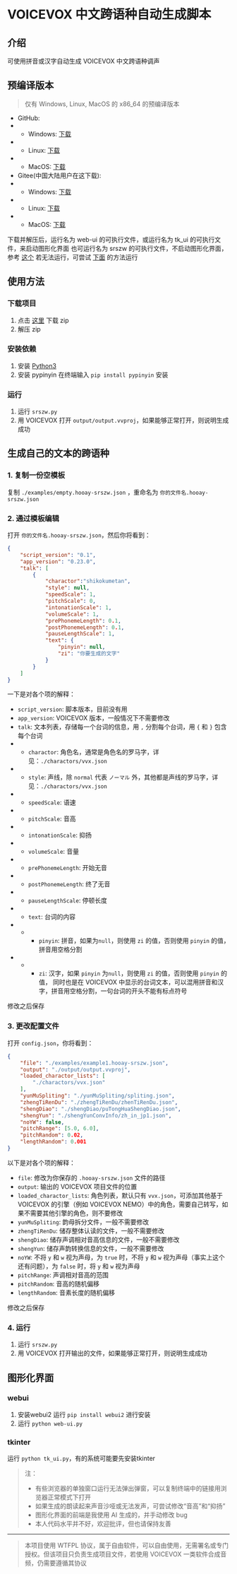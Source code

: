 # VOICEVOX 中文跨语种自动生成脚本

## 介绍
可使用拼音或汉字自动生成 VOICEVOX 中文跨语种调声

## 预编译版本
> 仅有 Windows, Linux, MacOS 的 x86_64 的预编译版本
- GitHub:
- - Windows: [下载](https://github.com/hooay233/srszw/releases/download/v0.1/srszw-0.1-win-built.zip)
- - Linux: [下载](https://github.com/hooay233/srszw/releases/download/v0.1/srszw-0.1-gnu-built.zip)
- - MacOS: [下载](https://github.com/hooay233/srszw/releases/download/v0.1/srszw-0.1-mac-built.zip)
- Gitee(中国大陆用户在这下载):
- - Windows: [下载](https://gitee.com/hooay233/srszw-script/releases/download/v0.1/srszw-0.1-win-built.zip)
- - Linux: [下载](https://gitee.com/hooay233/srszw-script/releases/download/v0.1/srszw-0.1-gnu-built.zip)
- - MacOS: [下载](https://gitee.com/hooay233/srszw-script/releases/download/v0.1/srszw-0.1-mac-built.zip)

下载并解压后，运行名为 web-ui 的可执行文件，或运行名为 tk_ui 的可执行文件，来启动图形化界面
也可运行名为 srszw 的可执行文件，不启动图形化界面，参考 [这个](#生成自己的文本的跨语种)
若无法运行，可尝试 [下面](#使用方法) 的方法运行

## 使用方法
### 下载项目
1. 点击 [这里](https://gitee.com/hooay233/srszw-script/repository/archive/master.zip) 下载 zip
2. 解压 zip
### 安装依赖
1. 安装 [Python3](https://python.org)
2. 安装 pypinyin
在终端输入 `pip install pypinyin` 安装
### 运行
1. 运行 `srszw.py`
2. 用 VOICEVOX 打开 `output/output.vvproj`，如果能够正常打开，则说明生成成功

## 生成自己的文本的跨语种
### 1. 复制一份空模板

复制 `./examples/empty.hooay-srszw.json` ，重命名为 `你的文件名.hooay-srszw.json`

### 2. 通过模板编辑

打开 `你的文件名.hooay-srszw.json`，然后你将看到：
```json
{
	"script_version": "0.1",
	"app_version": "0.23.0",
	"talk": [
		{
			"charactor":"shikokumetan",
			"style": null,
			"speedScale": 1,
			"pitchScale": 0,
			"intonationScale": 1,
			"volumeScale": 1,
			"prePhonemeLength": 0.1,
			"postPhonemeLength": 0.1,
			"pauseLengthScale": 1,
			"text": {
				"pinyin": null,
				"zi": "你要生成的文字"
			}
		}
	]
}
```
一下是对各个项的解释：
- `script_version`: 脚本版本，目前没有用
- `app_version`: VOICEVOX 版本，一般情况下不需要修改
- `talk`: 文本列表，存储每一个台词的信息，用 `,` 分割每个台词，用  `{` 和 `}` 包含每个台词
- - `charactor`: 角色名，通常是角色名的罗马字，详见：`./charactors/vvx.json`
- - `style`: 声线，除 `normal` 代表 `ノーマル` 外，其他都是声线的罗马字，详见：`./charactors/vvx.json`
- - `speedScale`: 语速
- - `pitchScale`: 音高
- - `intonationScale`: 抑扬
- - `volumeScale`: 音量
- - `prePhonemeLength`: 开始无音
- - `postPhonemeLength`: 终了无音
- - `pauseLengthScale`: 停顿长度
- - `text`: 台词的内容
- - - `pinyin`: 拼音，如果为`null`，则使用 `zi` 的值，否则使用 `pinyin` 的值，拼音用空格分割
- - - `zi`: 汉字，如果 `pinyin` 为`null`，则使用 `zi` 的值，否则使用 `pinyin` 的值，
同时也是在 VOICEVOX 中显示的台词文本，可以混用拼音和汉字，拼音用空格分割，一句台词的开头不能有标点符号

修改之后保存

### 3. 更改配置文件

打开 `config.json`，你将看到：
```json
{
	"file": "./examples/example1.hooay-srszw.json",
	"output": "./output/output.vvproj",
	"loaded_charactor_lists": [
		"./charactors/vvx.json"
	],
	"yunMuSpliting": "./yunMuSpliting/spliting.json",
	"zhengTiRenDu": "./zhengTiRenDu/zhenTiRenDu.json",
	"shengDiao": "./shengDiao/puTongHuaShengDiao.json",
	"shengYun": "./shengYunConvInfo/zh_in_jp1.json",
	"noYW": false,
	"pitchRange": [5.0, 6.0],
	"pitchRandom": 0.02,
	"lengthRandom": 0.001
}
```
以下是对各个项的解释：
- `file`: 修改为你保存的 `.hooay-srszw.json` 文件的路径
- `output`: 输出的 VOICEVOX 项目文件的位置
- `loaded_charactor_lists`: 角色列表，默认只有 `vvx.json`，可添加其他基于 VOICEVOX 的引擎（例如 VOICEVOX NEMO）中的角色，需要自己转写，如果不需要其他引擎的角色，则不要修改
- `yunMuSpliting`: 韵母拆分文件，一般不需要修改
- `zhengTiRenDu`: 储存整体认读的文件，一般不需要修改
- `shengDiao`: 储存声调相对音高信息的文件，一般不需要修改
- `shengYun`: 储存声韵转换信息的文件，一般不需要修改
- `noYW`: 不将 `y` 和 `w` 视为声母，为 `true` 时，不将 `y` 和 `w` 视为声母（事实上这个还有问题），为 `false` 时，将 `y` 和 `w` 视为声母
- `pitchRange`: 声调相对音高的范围
- `pitchRandom`: 音高的随机偏移
- `lengthRandom`: 音素长度的随机偏移

修改之后保存

###  4. 运行
1. 运行 `srszw.py`
2. 用 VOICEVOX 打开输出的文件，如果能够正常打开，则说明生成成功

## 图形化界面
### webui
1. 安装webui2
运行 `pip install webui2` 进行安装
2. 运行
`python web-ui.py`

### tkinter
运行 `python tk_ui.py`，有的系统可能要先安装tkinter

> 注：
> - 有些浏览器的单独窗口运行无法弹出弹窗，可以复制终端中的链接用浏览器正常模式下打开
> - 如果生成的朗读起来声音沙哑或无法发声，可尝试修改“音高”和“抑扬”
> - 图形化界面的前端是我使用 AI 生成的，并手动修改 bug
> - 本人代码水平并不好，欢迎批评，但也请保持友善
----------
> 本项目使用 WTFPL 协议，属于自由软件，可以自由使用，无需署名或专门授权。但该项目只负责生成项目文件，若使用 VOICEVOX 一类软件合成音频，仍需要遵循其协议
